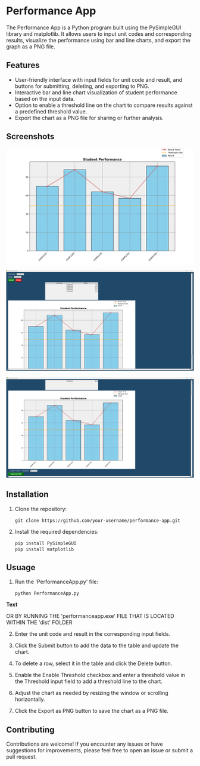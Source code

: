 # Performance App

The Performance App is a Python program built using the PySimpleGUI library and matplotlib. It allows users to input unit codes and corresponding results, visualize the performance using bar and line charts, and export the graph as a PNG file.

## Features

- User-friendly interface with input fields for unit code and result, and buttons for submitting, deleting, and exporting to PNG.
- Interactive bar and line chart visualization of student performance based on the input data.
- Option to enable a threshold line on the chart to compare results against a predefined threshold value.
- Export the chart as a PNG file for sharing or further analysis.

## Screenshots

![Getting Started](./Screenshots/draft01.png)

![Getting Started](./Screenshots/draft02.png)

![Getting Started](./Screenshots/draft03.png)


## Installation

1. Clone the repository:

   ```shell
   git clone https://github.com/your-username/performance-app.git

2. Install the required dependencies:

    ```shell
   pip install PySimpleGUI
   pip install matplotlib

## Usuage

1. Run the 'PerformanceApp.py' file:

    ```shell
    python PerformanceApp.py

**Text** 

OR BY RUNNING THE 'performanceapp.exe' FILE THAT IS LOCATED WITHIN THE 'dist' FOLDER


2. Enter the unit code and result in the corresponding input fields.

3. Click the Submit button to add the data to the table and update the chart.

4. To delete a row, select it in the table and click the Delete button.

5. Enable the Enable Threshold checkbox and enter a threshold value in the Threshold input field to add a threshold line to the chart.

6. Adjust the chart as needed by resizing the window or scrolling horizontally.

7. Click the Export as PNG button to save the chart as a PNG file.





## Contributing

Contributions are welcome! If you encounter any issues or have suggestions for improvements, please feel free to open an issue or submit a pull request.